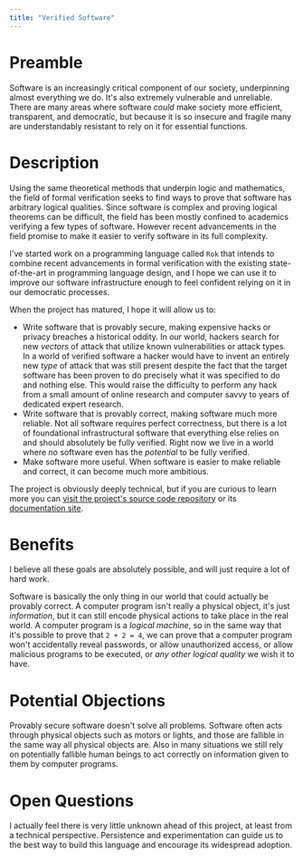 ```yaml
---
title: "Verified Software"
---
```


# Preamble

Software is an increasingly critical component of our society, underpinning almost everything we do. It's also extremely vulnerable and unreliable. There are many areas where software *could* make society more efficient, transparent, and democratic, but because it is so insecure and fragile many are understandably resistant to rely on it for essential functions.

# Description

Using the same theoretical methods that underpin logic and mathematics, the field of formal verification seeks to find ways to prove that software has arbitrary logical qualities. Since software is complex and proving logical theorems can be difficult, the field has been mostly confined to academics verifying a few types of software. However recent advancements in the field promise to make it easier to verify software in its full complexity.

I've started work on a programming language called `Rok` that intends to combine recent advancements in formal verification with the existing state-of-the-art in programming language design, and I hope we can use it to improve our software infrastructure enough to feel confident relying on it in our democratic processes.

When the project has matured, I hope it will allow us to:

- Write software that is provably secure, making expensive hacks or privacy breaches a historical oddity. In our world, hackers search for new *vectors* of attack that utilize known vulnerabilities or attack types. In a world of verified software a hacker would have to invent an entirely new *type* of attack that was still present despite the fact that the target software has been proven to do precisely what it was specified to do and nothing else. This would raise the difficulty to perform any hack from a small amount of online research and computer savvy to years of dedicated expert research.
- Write software that is provably correct, making software much more reliable. Not all software requires perfect correctness, but there is a lot of foundational infrastructural software that everything else relies on and should absolutely be fully verified. Right now we live in a world where *no* software even has the *potential* to be fully verified.
- Make software more useful. When software is easier to make reliable and correct, it can become much more ambitious.

The project is obviously deeply technical, but if you are curious to learn more you can [visit the project's source code repository](TODO) or its [documentation site](TODO).

# Benefits

I believe all these goals are absolutely possible, and will just require a lot of hard work.

Software is basically the only thing in our world that could actually be provably correct. A computer program isn't really a physical object, it's just *information*, but it can still encode physical actions to take place in the real world. A computer program is a *logical machine*, so in the same way that it's possible to prove that `2 + 2 = 4`, we can prove that a computer program won't accidentally reveal passwords, or allow unauthorized access, or allow malicious programs to be executed, or *any other logical quality* we wish it to have.

# Potential Objections

Provably secure software doesn't solve all problems. Software often acts through physical objects such as motors or lights, and those are fallible in the same way all physical objects are. Also in many situations we still rely on potentially fallible human beings to act correctly on information given to them by computer programs.

# Open Questions

I actually feel there is very little unknown ahead of this project, at least from a technical perspective. Persistence and experimentation can guide us to the best way to build this language and encourage its widespread adoption.
